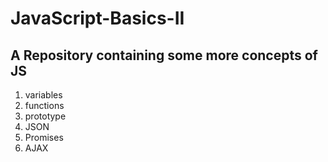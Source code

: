 # JavaScript-Basics-II
A Repository containing some more concepts of JS
-------------------------------------------------

1. variables
2. functions
3. prototype
4. JSON
5. Promises
6. AJAX
